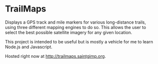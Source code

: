 TrailMaps
=========

Displays a GPS track and mile markers for various long-distance trails, using three different mapping engines to do so.  This allows the user to select the best possible satellite imagery for any given location.

This project is intended to be useful but is mostly a vehicle for me to learn Node.js and Javascript.

Hosted right now at http://trailmaps.saintgimp.org.
